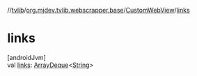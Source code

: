 //[tvlib](../../../index.md)/[org.mjdev.tvlib.webscrapper.base](../index.md)/[CustomWebView](index.md)/[links](links.md)

# links

[androidJvm]\
val [links](links.md): [ArrayDeque](https://kotlinlang.org/api/latest/jvm/stdlib/kotlin.collections/-array-deque/index.html)&lt;[String](https://kotlinlang.org/api/latest/jvm/stdlib/kotlin/-string/index.html)&gt;

